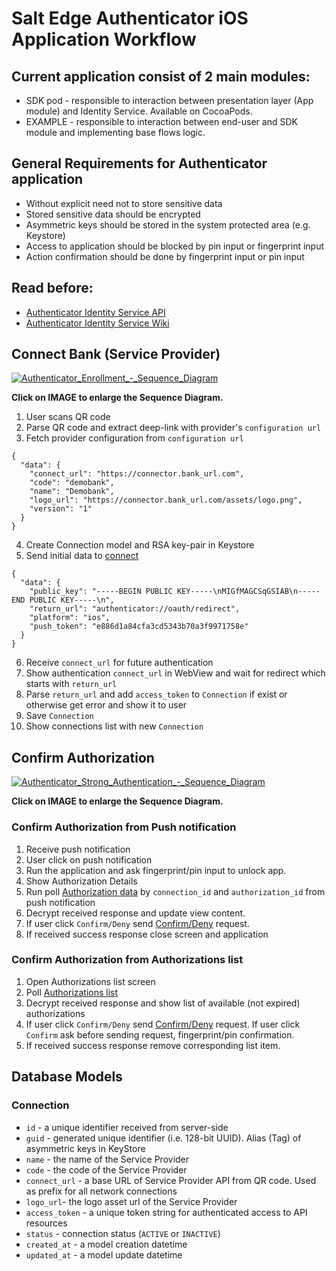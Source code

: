 # Salt Edge Authenticator iOS Application Workflow

## Current application consist of 2 main modules:  
* SDK pod - responsible to interaction between presentation layer (App module) and Identity Service. Available on CocoaPods.
* EXAMPLE - responsible to interaction between end-user and SDK module and implementing base flows logic.

## General Requirements for Authenticator application
* Without explicit need not to store sensitive data
* Stored sensitive data should be encrypted
* Asymmetric keys should be stored in the system protected area (e.g. Keystore)
* Access to application should be blocked by pin input or fingerprint input
* Action confirmation should be done by fingerprint input or pin input

## Read before: 
* [Authenticator Identity Service API](https://github.com/saltedge/sca-identity-service-example/blob/master/docs/IDENTITY_SERVICE_API.md)
* [Authenticator Identity Service Wiki](https://github.com/saltedge/sca-identity-service-example/wiki)

## Connect Bank (Service Provider)
[![Authenticator_Enrollment_-_Sequence_Diagram](https://github.com/saltedge/sca-identity-service-example/blob/master/docs/images/enrollment-sequence-diagram.svg)](https://github.com/saltedge/sca-identity-service-example/blob/master/docs/images/enrollment-sequence-diagram.svg)

**Click on IMAGE to enlarge the Sequence Diagram.**
  
1. User scans QR code
2. Parse QR code and extract deep-link with provider's `configuration url`
3. Fetch provider configuration from `configuration url`
```
{
  "data": {
    "connect_url": "https://connector.bank_url.com",
    "code": "demobank",
    "name": "Demobank",
    "logo_url": "https://connector.bank_url.com/assets/logo.png",
    "version": "1"
  }
}
```

4. Create Connection model and RSA key-pair in Keystore
5. Send initial data to [connect](authenticator/Identity-Service#connect-to-service-provider)
```
{
  "data": {
    "public_key": "-----BEGIN PUBLIC KEY-----\nMIGfMAGCSqGSIAB\n-----END PUBLIC KEY-----\n",
    "return_url": "authenticator://oauth/redirect",
    "platform": "ios",
    "push_token": "e886d1a84cfa3cd5343b70a3f9971758e"
  }
}
```
6. Receive `connect_url` for future authentication
7. Show authentication `connect_url` in WebView and wait for redirect which starts with `return_url`
8. Parse `return_url` and add `access_token` to `Connection` if exist or otherwise get error and show it to user
9. Save `Connection`
10. Show connections list with new `Connection`  

## Confirm Authorization  

[![Authenticator_Strong_Authentication_-_Sequence_Diagram](https://github.com/saltedge/sca-identity-service-example/blob/master/docs/images/strong-authentication-sequence-diagram.svg)](https://github.com/saltedge/sca-identity-service-example/blob/master/docs/images/strong-authentication-sequence-diagram.svg)

**Click on IMAGE to enlarge the Sequence Diagram.**
 
### Confirm Authorization from Push notification
1. Receive push notification 
2. User click on push notification
3. Run the application and ask fingerprint/pin input to unlock app.
4. Show Authorization Details 
5. Run poll [Authorization data](authenticator/Identity-Service#show-authorization) by `connection_id` and `authorization_id` from push notification 
6. Decrypt received response and update view content.
7. If user click `Confirm/Deny` send [Confirm/Deny](authenticator/Identity-Service#confirm-authorization) request.
8. If received success response close screen and application

### Confirm Authorization from Authorizations list
1. Open Authorizations list screen
2. Poll [Authorizations list](authenticator/Identity-Service#show-authorizations-list)
3. Decrypt received response and show list of available (not expired) authorizations
4. If user click `Confirm/Deny` send [Confirm/Deny](authenticator/Identity-Service#confirm-authorization) request. If user click `Confirm` ask before sending request, fingerprint/pin confirmation.
5. If received success response remove corresponding list item.

## Database Models  

### Connection
- `id` - a unique identifier received from server-side
- `guid` - generated unique identifier (i.e. 128-bit UUID). Alias (Tag) of asymmetric keys in KeyStore
- `name` - the name of the Service Provider
- `code` - the code of the Service Provider
- `connect_url` - a base URL of Service Provider API from QR code. Used as prefix for all network connections
- `logo_url`- the logo asset url of the Service Provider
- `access_token` - a unique token string for authenticated access to API resources
- `status` - connection status (`ACTIVE` or `INACTIVE`)
- `created_at` - a model creation datetime
- `updated_at` - a model update datetime 
